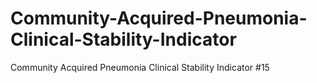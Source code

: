# Community-Acquired-Pneumonia-Clinical-Stability-Indicator
Community Acquired Pneumonia Clinical Stability Indicator #15
